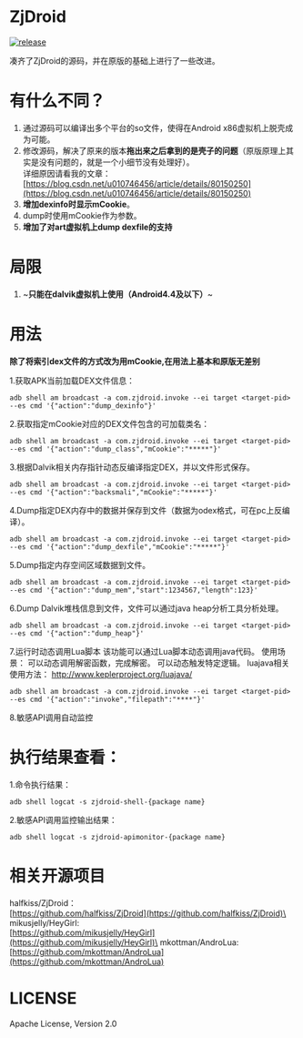 # ZjDroid
[![release](https://img.shields.io/badge/download-v1.0.2(3)-brightgreen.svg)](https://github.com/KB5201314/ZjDroid/releases)

凑齐了ZjDroid的源码，并在原版的基础上进行了一些改进。

# 有什么不同？
1. 通过源码可以编译出多个平台的so文件，使得在Android x86虚拟机上脱壳成为可能。
2. 修改源码，解决了原来的版本**拖出来之后拿到的是壳子的问题**（原版原理上其实是没有问题的，就是一个小细节没有处理好）。\
详细原因请看我的文章：\
[https://blog.csdn.net/u010746456/article/details/80150250](https://blog.csdn.net/u010746456/article/details/80150250)
3. **增加dexinfo时显示mCookie**。
4. dump时使用mCookie作为参数。
5. **增加了对art虚拟机上dump dexfile的支持**

# 局限
1. ~**只能在dalvik虚拟机上使用（Android4.4及以下）**~

# 用法
**除了将索引dex文件的方式改为用mCookie,在用法上基本和原版无差别**

1.获取APK当前加载DEX文件信息：
```
adb shell am broadcast -a com.zjdroid.invoke --ei target <target-pid> --es cmd '{"action":"dump_dexinfo"}'
```
2.获取指定mCookie对应的DEX文件包含的可加载类名：
```
adb shell am broadcast -a com.zjdroid.invoke --ei target <target-pid> --es cmd '{"action":"dump_class","mCookie":"*****"}'
```
3.根据Dalvik相关内存指针动态反编译指定DEX，并以文件形式保存。
```
adb shell am broadcast -a com.zjdroid.invoke --ei target <target-pid> --es cmd '{"action":"backsmali","mCookie":"*****"}'
```
4.Dump指定DEX内存中的数据并保存到文件（数据为odex格式，可在pc上反编译）。
```
adb shell am broadcast -a com.zjdroid.invoke --ei target <target-pid> --es cmd '{"action":"dump_dexfile","mCookie":"*****"}'
```
5.Dump指定内存空间区域数据到文件。
```
adb shell am broadcast -a com.zjdroid.invoke --ei target <target-pid> --es cmd '{"action":"dump_mem","start":1234567,"length":123}'
```
6.Dump Dalvik堆栈信息到文件，文件可以通过java heap分析工具分析处理。
```
adb shell am broadcast -a com.zjdroid.invoke --ei target <target-pid> --es cmd '{"action":"dump_heap"}'
```
7.运行时动态调用Lua脚本 该功能可以通过Lua脚本动态调用java代码。 使用场景： 可以动态调用解密函数，完成解密。 可以动态触发特定逻辑。
luajava相关使用方法： http://www.keplerproject.org/luajava/
```
adb shell am broadcast -a com.zjdroid.invoke --ei target <target-pid> --es cmd '{"action":"invoke","filepath":"****"}'
```
8.敏感API调用自动监控

# 执行结果查看：

1.命令执行结果： 
```
adb shell logcat -s zjdroid-shell-{package name}
```
2.敏感API调用监控输出结果： 
```
adb shell logcat -s zjdroid-apimonitor-{package name}
```

# 相关开源项目
halfkiss/ZjDroid：\
[https://github.com/halfkiss/ZjDroid](https://github.com/halfkiss/ZjDroid)\
mikusjelly/HeyGirl:\
[https://github.com/mikusjelly/HeyGirl](https://github.com/mikusjelly/HeyGirl)\
mkottman/AndroLua:\
[https://github.com/mkottman/AndroLua](https://github.com/mkottman/AndroLua)

# LICENSE
Apache License, Version 2.0

